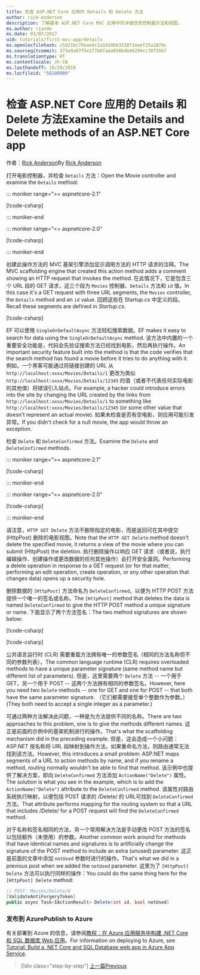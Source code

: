 ```yaml
---
title: 检查 ASP.NET Core 应用的 Details 和 Delete 方法
author: rick-anderson
description: 了解基本 ASP.NET Core MVC 应用中的详细信息控制器方法和视图。
ms.author: riande
ms.date: 03/07/2017
uid: tutorials/first-mvc-app/details
ms.openlocfilehash: c5d21bc70aae4c1a1d10bb333871eeef25a1879c
ms.sourcegitcommit: 375e9a67f5e1f7b0faaa056b4b46294cc70f55b7
ms.translationtype: HT
ms.contentlocale: zh-CN
ms.lasthandoff: 10/29/2018
ms.locfileid: "50208000"
---
```

# <a name="examine-the-details-and-delete-methods-of-an-aspnet-core-app"></a><span data-ttu-id="16756-103">检查 ASP.NET Core 应用的 Details 和 Delete 方法</span><span class="sxs-lookup"><span data-stu-id="16756-103">Examine the Details and Delete methods of an ASP.NET Core app</span></span>

<span data-ttu-id="16756-104">作者：[Rick Anderson](https://twitter.com/RickAndMSFT)</span><span class="sxs-lookup"><span data-stu-id="16756-104">By [Rick Anderson](https://twitter.com/RickAndMSFT)</span></span>

<span data-ttu-id="16756-105">打开电影控制器，并检查 `Details` 方法：</span><span class="sxs-lookup"><span data-stu-id="16756-105">Open the Movie controller and examine the `Details` method:</span></span>

::: moniker range=">= aspnetcore-2.1"

[!code-csharp[](start-mvc/sample/MvcMovie21/Controllers/MoviesController.cs?name=snippet_details)]

::: moniker-end

::: moniker range="<= aspnetcore-2.0"

[!code-csharp[](start-mvc/sample/MvcMovie/Controllers/MoviesController.cs?name=snippet_details)]

::: moniker-end

<span data-ttu-id="16756-106">创建此操作方法的 MVC 基架引擎添加显示调用方法的 HTTP 请求的注释。</span><span class="sxs-lookup"><span data-stu-id="16756-106">The MVC scaffolding engine that created this action method adds a comment showing an HTTP request that invokes the method.</span></span> <span data-ttu-id="16756-107">在此情况下，它是包含三个 URL 段的 GET 请求，这三个段为 `Movies` 控制器、`Details` 方法和 `id` 值。</span><span class="sxs-lookup"><span data-stu-id="16756-107">In this case it's a GET request with three URL segments, the `Movies` controller, the `Details` method and an `id` value.</span></span> <span data-ttu-id="16756-108">回顾这些在 Startup.cs 中定义的段。</span><span class="sxs-lookup"><span data-stu-id="16756-108">Recall these segments are defined in *Startup.cs*.</span></span>

[!code-csharp[](start-mvc/sample/MvcMovie/Startup.cs?highlight=5&name=snippet_1)]

<span data-ttu-id="16756-109">EF 可以使用 `SingleOrDefaultAsync` 方法轻松搜索数据。</span><span class="sxs-lookup"><span data-stu-id="16756-109">EF makes it easy to search for data using the `SingleOrDefaultAsync` method.</span></span> <span data-ttu-id="16756-110">该方法中内置的一个重要安全功能是，代码会先验证搜索方法已经找到电影，然后再执行操作。</span><span class="sxs-lookup"><span data-stu-id="16756-110">An important security feature built into the method is that the code verifies that the search method has found a movie before it tries to do anything with it.</span></span> <span data-ttu-id="16756-111">例如，一个黑客可能通过将链接创建的 URL 从 `http://localhost:xxxx/Movies/Details/1` 更改为类似 `http://localhost:xxxx/Movies/Details/12345` 的值（或者不代表任何实际电影的其他值）将错误引入站点。</span><span class="sxs-lookup"><span data-stu-id="16756-111">For example, a hacker could introduce errors into the site by changing the URL created by the links from `http://localhost:xxxx/Movies/Details/1` to something like  `http://localhost:xxxx/Movies/Details/12345` (or some other value that doesn't represent an actual movie).</span></span> <span data-ttu-id="16756-112">如果未检查是否有空电影，则应用可能引发异常。</span><span class="sxs-lookup"><span data-stu-id="16756-112">If you didn't check for a null movie, the app would throw an exception.</span></span>

<span data-ttu-id="16756-113">检查 `Delete` 和 `DeleteConfirmed` 方法。</span><span class="sxs-lookup"><span data-stu-id="16756-113">Examine the `Delete` and `DeleteConfirmed` methods.</span></span>

::: moniker range=">= aspnetcore-2.1"

[!code-csharp[](start-mvc/sample/MvcMovie21/Controllers/MoviesController.cs?name=snippet_delete)]

::: moniker-end

::: moniker range="<= aspnetcore-2.0"

[!code-csharp[](start-mvc/sample/MvcMovie/Controllers/MoviesController.cs?name=snippet_delete)]

::: moniker-end

<span data-ttu-id="16756-114">请注意，`HTTP GET Delete` 方法不删除指定的电影，而是返回可在其中提交 (HttpPost) 删除的电影视图。</span><span class="sxs-lookup"><span data-stu-id="16756-114">Note that the `HTTP GET Delete` method doesn't delete the specified movie, it returns a view of the movie where you can submit (HttpPost) the deletion.</span></span> <span data-ttu-id="16756-115">执行删除操作以响应 GET 请求（或者说，执行编辑操作、创建操作或更改数据的任何其他操作）会打开安全漏洞。</span><span class="sxs-lookup"><span data-stu-id="16756-115">Performing a delete operation in response to a GET request (or for that matter, performing an edit operation, create operation, or any other operation that changes data) opens up a security hole.</span></span>

<span data-ttu-id="16756-116">删除数据的 `[HttpPost]` 方法命名为 `DeleteConfirmed`，以便为 HTTP POST 方法提供一个唯一的签名或名称。</span><span class="sxs-lookup"><span data-stu-id="16756-116">The `[HttpPost]` method that deletes the data is named `DeleteConfirmed` to give the HTTP POST method a unique signature or name.</span></span> <span data-ttu-id="16756-117">下面显示了两个方法签名：</span><span class="sxs-lookup"><span data-stu-id="16756-117">The two method signatures are shown below:</span></span>

[!code-csharp[](start-mvc/sample/MvcMovie/Controllers/MoviesController.cs?name=snippet_delete2)]

[!code-csharp[](start-mvc/sample/MvcMovie/Controllers/MoviesController.cs?name=snippet_delete3)]


<span data-ttu-id="16756-118">公共语言运行时 (CLR) 需要重载方法拥有唯一的参数签名（相同的方法名称但不同的参数列表）。</span><span class="sxs-lookup"><span data-stu-id="16756-118">The common language runtime (CLR) requires overloaded methods to have a unique parameter signature (same method name but different list of parameters).</span></span> <span data-ttu-id="16756-119">但是，这里需要两个 `Delete` 方法 -- 一个用于 GET，另一个用于 POST -- 这两个方法拥有相同的参数签名。</span><span class="sxs-lookup"><span data-stu-id="16756-119">However, here you need two `Delete` methods -- one for GET and one for POST -- that both have the same parameter signature.</span></span> <span data-ttu-id="16756-120">（它们都需要接受单个整数作为参数。）</span><span class="sxs-lookup"><span data-stu-id="16756-120">(They both need to accept a single integer as a parameter.)</span></span>

<span data-ttu-id="16756-121">可通过两种方法解决此问题，一种是为方法提供不同的名称。</span><span class="sxs-lookup"><span data-stu-id="16756-121">There are two approaches to this problem, one is to give the methods different names.</span></span> <span data-ttu-id="16756-122">这正是前面的示例中的基架机制进行的操作。</span><span class="sxs-lookup"><span data-stu-id="16756-122">That's what the scaffolding mechanism did in the preceding example.</span></span> <span data-ttu-id="16756-123">但是，这会造成一个小问题：ASP.NET 按名称将 URL 段映射到操作方法，如果重命名方法，则路由通常无法找到该方法。</span><span class="sxs-lookup"><span data-stu-id="16756-123">However, this introduces a small problem: ASP.NET maps segments of a URL to action methods by name, and if you rename a method, routing normally wouldn't be able to find that method.</span></span> <span data-ttu-id="16756-124">该示例中也提供了解决方案，即向 `DeleteConfirmed` 方法添加 `ActionName("Delete")` 属性。</span><span class="sxs-lookup"><span data-stu-id="16756-124">The solution is what you see in the example, which is to add the `ActionName("Delete")` attribute to the `DeleteConfirmed` method.</span></span> <span data-ttu-id="16756-125">该属性对路由系统执行映射，以便包括 POST 请求的 /Delete/ 的 URL可找到 `DeleteConfirmed` 方法。</span><span class="sxs-lookup"><span data-stu-id="16756-125">That attribute performs mapping for the routing system so that a URL that includes /Delete/ for a POST request will find the `DeleteConfirmed` method.</span></span>

<span data-ttu-id="16756-126">对于名称和签名相同的方法，另一个常用解决方法是手动更改 POST 方法的签名以包括额外（未使用）的参数。</span><span class="sxs-lookup"><span data-stu-id="16756-126">Another common work around for methods that have identical names and signatures is to artificially change the signature of the POST method to include an extra (unused) parameter.</span></span> <span data-ttu-id="16756-127">这正是前面的文章中添加 `notUsed` 参数时进行的操作。</span><span class="sxs-lookup"><span data-stu-id="16756-127">That's what we did in a previous post when we added the `notUsed` parameter.</span></span> <span data-ttu-id="16756-128">这里为了 `[HttpPost] Delete` 方法可以执行同样的操作：</span><span class="sxs-lookup"><span data-stu-id="16756-128">You could do the same thing here for the `[HttpPost] Delete` method:</span></span>

```csharp
// POST: Movies/Delete/6
[ValidateAntiForgeryToken]
public async Task<IActionResult> Delete(int id, bool notUsed)
```

### <a name="publish-to-azure"></a><span data-ttu-id="16756-129">发布到 Azure</span><span class="sxs-lookup"><span data-stu-id="16756-129">Publish to Azure</span></span>

<span data-ttu-id="16756-130">有关部署到 Azure 的信息，请参阅[教程：在 Azure 应用服务中构建 .NET Core 和 SQL 数据库 Web 应用](/azure/app-service/app-service-web-tutorial-dotnetcore-sqldb)。</span><span class="sxs-lookup"><span data-stu-id="16756-130">For information on deploying to Azure, see [Tutorial: Build a .NET Core and SQL Database web app in Azure App Service](/azure/app-service/app-service-web-tutorial-dotnetcore-sqldb).</span></span>

> [!div class="step-by-step"]
> [<span data-ttu-id="16756-131">上一篇</span><span class="sxs-lookup"><span data-stu-id="16756-131">Previous</span></span>](validation.md)
